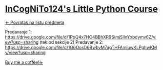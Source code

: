# [InCogNiTo124's Little Python Course](https://www.github.com/studosi-fer/ILPC)

[<- Povratak na listu predmeta](https://www.github.com/studosi/FER)

Predavanje 1: https://drive.google.com/file/d/1PoQ4x7HC4BBhXR9SimjSlInYxbdymv6Z/view?usp=sharing (tek od sekcije 2)
Predavanje 2: https://drive.google.com/file/d/1G6OosD6BwbvM7agTHFAmiuwKLPghwKMv/view?usp=sharing


[Buy me a coffee!☕](https://www.buymeacoffee.com/ilpc)
